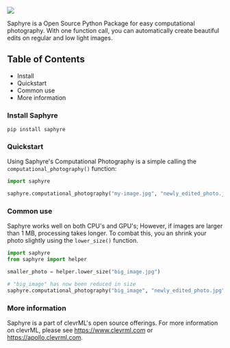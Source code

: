 ![](https://github.com/clevr-Technologies/saphyre/blob/main/saphyre-ad.png)

Saphyre is a Open Source Python Package for easy computational photography. With one function call, you can automatically create beautiful edits on regular and low light images.

## Table of Contents
* Install
* Quickstart
* Common use
* More information


### Install Saphyre
```
pip install saphyre
```


### Quickstart

Using Saphyre's Computational Photography is a simple calling the `computational_photography()` function:

```python
import saphyre

saphyre.computational_photography("my-image.jpg", "newly_edited_photo.jpg")

```

### Common use

Saphyre works well on both CPU's and GPU's; However, if images are larger than 1 MB, processing takes longer. To combat this, you an shrink your photo slightly using the `lower_size()` function.

```python
import saphyre
from saphyre import helper

smaller_photo = helper.lower_size("big_image.jpg")

# "big_image" has now been reduced in size
saphyre.computational_photography("big_image", "newly_edited_photo.jpg")

```

### More information

Saphyre is a part of clevrML's open source offerings. For more information on clevrML, please see https://www.clevrml.com or https://apollo.clevrml.com.